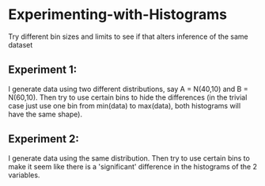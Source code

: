 # Experimenting-with-Histograms
Try different bin sizes and limits to see if that alters inference of the same dataset

## Experiment 1:
I generate data using two different distributions, say A = N(40,10) and B = N(60,10). Then try to use certain bins to hide the differences (in the trivial case just use one bin from min(data) to max(data), both histograms will have the same shape).

## Experiment 2:
I generate data using the same distribution. Then try to use certain bins to make it seem like there is a 'significant' difference in the histograms of the 2 variables.
